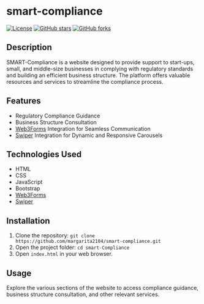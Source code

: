# smart-compliance

[![License](https://img.shields.io/badge/license-MIT-blue.svg)](https://opensource.org/licenses/MIT)
[![GitHub stars](https://img.shields.io/github/stars/margarita2104/smart-compliance.svg)](https://github.com/margarita2104/smart-compliance/stargazers)
[![GitHub forks](https://img.shields.io/github/forks/margarita2104/smart-compliance.svg)](https://github.com/margarita2104/smart-compliance/network)

## Description

SMART-Compliance is a website designed to provide support to start-ups, small, and middle-size businesses in complying with regulatory standards and building an efficient business structure. The platform offers valuable resources and services to streamline the compliance process.

## Features

- Regulatory Compliance Guidance
- Business Structure Consultation
- [Web3Forms](https://web3forms.com/) Integration for Seamless Communication
- [Swiper](https://swiperjs.com/) Integration for Dynamic and Responsive Carousels


## Technologies Used

- HTML
- CSS
- JavaScript
- Bootstrap
- [Web3Forms](https://web3forms.com/)
- [Swiper](https://swiperjs.com/)

## Installation

1. Clone the repository: `git clone https://github.com/margarita2104/smart-compliance.git`
2. Open the project folder: `cd smart-Compliance`
3. Open `index.html` in your web browser.

## Usage

Explore the various sections of the website to access compliance guidance, business structure consultation, and other relevant services.

